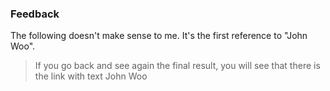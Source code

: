### Feedback
The following doesn't make sense to me. It's the first reference to "John Woo".
> If you go back and see again the final result, you will see that there is the link with text John Woo
